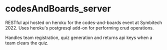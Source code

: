 # codesAndBoards_server

RESTful api hosted on heroku for the codes-and-boards event at Symbitech 2022.
Uses heroku's postgresql add-on for performing crud operations.

Handles team registration, quiz generation and returns api keys when a team clears the quiz.
